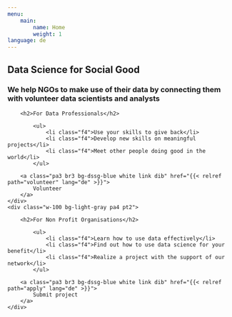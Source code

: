 ```yaml
---
menu:
    main:
        name: Home
        weight: 1
language: de
---
```

<div class="what-we-do w-100 bg-light-gray pa3">
    <h2 class="lh-title f-subheadline white pa1 pl2 pr2 bg-dssg-blue">
    Data Science for Social Good
    </h2>
    <h3 class="lh-copy measure f3 white pa2 bg-dssg-blue">
    We help NGOs to make use of their data by connecting them with volunteer data scientists and analysts
    </h3>
</div>

<div class="calls-to-action flex-ns">
    <div class="w-100 bg-white pa4 pt2">

        <h2>For Data Professionals</h2>

            <ul>
                <li class="f4">Use your skills to give back</li>
                <li class="f4">Develop new skills on meaningful projects</li>
                <li class="f4">Meet other people doing good in the world</li>
            </ul>

        <a class="pa3 br3 bg-dssg-blue white link dib" href="{{< relref path="volunteer" lang="de" >}}">
            Volunteer
        </a>
    </div>
    <div class="w-100 bg-light-gray pa4 pt2">

        <h2>For Non Profit Organisations</h2>

            <ul>
                <li class="f4">Learn how to use data effectively</li>
                <li class="f4">Find out how to use data science for your benefit</li>
                <li class="f4">Realize a project with the support of our network</li>
            </ul>

        <a class="pa3 br3 bg-dssg-blue white link dib" href="{{< relref path="apply" lang="de" >}}">
            Submit project
        </a>
    </div>
</div>

